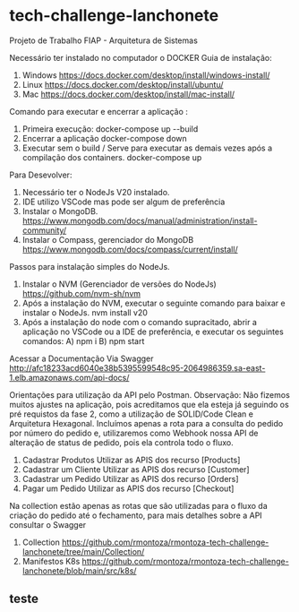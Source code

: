 # tech-challenge-lanchonete
Projeto de Trabalho FIAP - Arquitetura de Sistemas

Necessário ter instalado no computador o DOCKER
Guia de instalação:

1) Windows
https://docs.docker.com/desktop/install/windows-install/
2) Linux
https://docs.docker.com/desktop/install/ubuntu/
3) Mac
https://docs.docker.com/desktop/install/mac-install/


Comando para executar e encerrar a aplicação :

1) Primeira execução:
    docker-compose up --build
2) Encerrar a aplicação
    docker-compose down
3) Executar sem o build /  Serve para executar as demais vezes após a compilação dos containers.
    docker-compose up


Para Desevolver:

1) Necessário ter o NodeJs V20 instalado.
2) IDE utilizo VSCode mas pode ser algum de preferência
3) Instalar o MongoDB. 
    https://www.mongodb.com/docs/manual/administration/install-community/
4) Instalar o Compass, gerenciador do MongoDB
    https://www.mongodb.com/docs/compass/current/install/
    
Passos para instalação simples do NodeJs.
1) Instalar o NVM (Gerenciador de versões do NodeJs)
    https://github.com/nvm-sh/nvm
2) Após a instalação do NVM, executar o seguinte comando para baixar e instalar o NodeJs.
    nvm install v20
3) Após a instalação do node com o comando supracitado, abrir a aplicação no VSCode ou a IDE de preferência, e executar os seguintes comandos:
    A) npm i
    B) npm start

Acessar a Documentação Via Swagger
http://afc18233acd6040e38b5395599548c95-2064986359.sa-east-1.elb.amazonaws.com/api-docs/


Orientações para utilização da API pelo Postman.
Observação:
Não fizemos muitos ajustes na aplicação, pois acreditamos que ela esteja já seguindo os pré requistos da fase 2, como a utilização de SOLID/Code Clean e Arquitetura Hexagonal.
Incluímos apenas a rota para a consulta do pedido por número do pedido e, utilizaremos como Webhook nossa API de alteração de status de pedido, pois ela controla todo o fluxo.

1) Cadastrar Produtos
    Utilizar as APIS dos recurso [Products]
2) Cadastrar um Cliente
    Utilizar as APIS dos recurso [Customer]
3) Cadastrar um Pedido
    Utilizar as APIS dos recurso [Orders]
4) Pagar um Pedido
    Utilizar as APIS dos recurso [Checkout]

Na collection estão apenas as rotas que são utilizadas para o fluxo da criação do pedido até o fechamento, para mais detalhes sobre a API consultar o Swagger

1) Collection
    https://github.com/rmontoza/rmontoza-tech-challenge-lanchonete/tree/main/Collection/
2) Manifestos K8s
    https://github.com/rmontoza/rmontoza-tech-challenge-lanchonete/blob/main/src/k8s/

## teste


